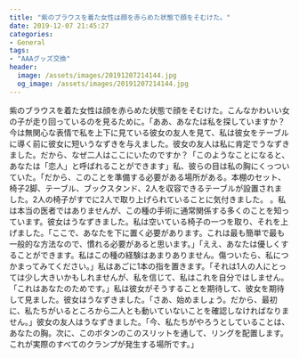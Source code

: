 ```yaml
---
title: "紫のブラウスを着た女性は顔を赤らめた状態で顔をそむけた。"
date: 2019-12-07 21:45:27
categories:
- General
tags:
- "AAAグッズ交換"
header:
  image: /assets/images/20191207214144.jpg
  og_image: /assets/images/20191207214144.jpg
---
```


紫のブラウスを着た女性は顔を赤らめた状態で顔をそむけた。こんなかわいい女の子が走り回っているのを見るために。「ああ、あなたは私を探していますか？今は無関心な表情で私を上下に見ている彼女の友人を見て、私は彼女をテーブルに導く前に彼女に短いうなずきを与えました。彼女の友人は私に肯定でうなずきました。だから、なぜ二人はここにいたのですか？「このようなことになると、あなたは「恋人」と呼ばれることができます」私、彼らの目は私の胸にくっついていた。「だから、このことを準備する必要がある場所がある。本棚のセット、椅子2脚、テーブル、ブックスタンド、2人を収容できるテーブルが設置されました。2人の椅子がすでに2人で取り上げられていることに気付きました。 。私は本当の医者ではありませんが、この種の手術に通常関係する多くのことを知っています。彼女はうなずきました。私は空いている椅子の一つを取り、それを上げました。「ここで、あなたを下に置く必要があります。これは最も簡単で最も一般的な方法なので、慣れる必要があると思います。」「ええ、あなたは優しくすることができます。私はこの種の経験はあまりありません。傷ついたら、私につかまってみてください。」私はあごに1本の指を置きます。「それは1人の人にとっては少し大きいかもしれませんが、私を信じて、私はこれを自分ではしません。 「これはあなたのためです。」私は彼女がそうすることを期待して、彼女を期待して見ました。彼女はうなずきました。「さあ、始めましょう。だから、最初に、私たちがいるところから二人とも動いていないことを確認しなければなりません。」彼女の友人はうなずきました。「今、私たちがやろうとしていることは、あなたの胸。次に、このボタンのこのスリットを通して、リングを配置します。これが実際のすべてのクランプが発生する場所です。」

